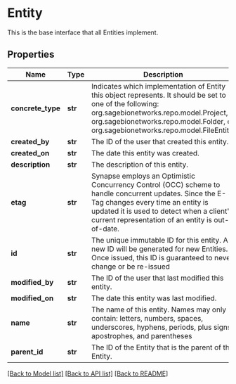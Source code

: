 # Entity

This is the base interface that all Entities implement.
## Properties
Name | Type | Description | Notes
------------ | ------------- | ------------- | -------------
**concrete_type** | **str** | Indicates which implementation of Entity this object represents. It should be set to one of the following: org.sagebionetworks.repo.model.Project, org.sagebionetworks.repo.model.Folder, or org.sagebionetworks.repo.model.FileEntity.  | [optional] 
**created_by** | **str** | The ID of the user that created this entity. | [optional] 
**created_on** | **str** | The date this entity was created. | [optional] 
**description** | **str** | The description of this entity. | [optional] 
**etag** | **str** | Synapse employs an Optimistic Concurrency Control (OCC) scheme to handle concurrent updates. Since the E-Tag changes every time an entity is updated it is used to detect when a client&#39;s current representation of an entity is out-of-date.  | [optional] 
**id** | **str** | The unique immutable ID for this entity. A new ID will be generated for new Entities. Once issued, this ID is guaranteed to never change or be re-issued  | [optional] 
**modified_by** | **str** | The ID of the user that last modified this entity. | [optional] 
**modified_on** | **str** | The date this entity was last modified. | [optional] 
**name** | **str** | The name of this entity. Names may only contain: letters, numbers, spaces, underscores, hyphens, periods, plus signs, apostrophes, and parentheses  | [optional] 
**parent_id** | **str** | The ID of the Entity that is the parent of this Entity. | [optional] 

[[Back to Model list]](../README.md#documentation-for-models) [[Back to API list]](../README.md#documentation-for-api-endpoints) [[Back to README]](../README.md)


